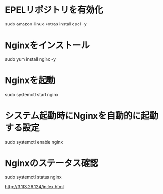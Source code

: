 # EPELリポジトリを有効化
sudo amazon-linux-extras install epel -y

# Nginxをインストール
sudo yum install nginx -y

# Nginxを起動
sudo systemctl start nginx

# システム起動時にNginxを自動的に起動する設定
sudo systemctl enable nginx

# Nginxのステータス確認
sudo systemctl status nginx


http://3.113.26.124/index.html